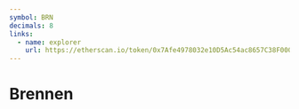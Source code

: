 ```yaml
---
symbol: BRN
decimals: 8
links:
  - name: explorer
    url: https://etherscan.io/token/0x7Afe4978032e10D5Ac54ac8657C38F0000D55250
---
```


# Brennen
